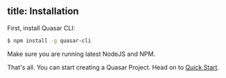title: Installation
---

First, install  Quasar CLI:
``` bash
$ npm install -g quasar-cli
```

Make sure you are running latest NodeJS and NPM.

That's all. You can start creating a Quasar Project. Head on to [Quick Start](quick-start.html).
